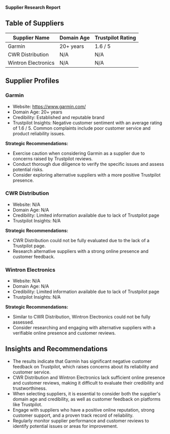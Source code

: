 **Supplier Research Report**

## Table of Suppliers

| Supplier Name | Domain Age | Trustpilot Rating |
|---|---|---|
| Garmin | 20+ years | 1.6 / 5 |
| CWR Distribution | N/A | N/A |
| Wintron Electronics | N/A | N/A |

## Supplier Profiles

### Garmin

- Website: https://www.garmin.com/
- Domain Age: 20+ years
- Credibility: Established and reputable brand
- Trustpilot Insights: Negative customer sentiment with an average rating of 1.6 / 5. Common complaints include poor customer service and product reliability issues.

**Strategic Recommendations:**

- Exercise caution when considering Garmin as a supplier due to concerns raised by Trustpilot reviews.
- Conduct thorough due diligence to verify the specific issues and assess potential risks.
- Consider exploring alternative suppliers with a more positive Trustpilot presence.

### CWR Distribution

- Website: N/A
- Domain Age: N/A
- Credibility: Limited information available due to lack of Trustpilot page
- Trustpilot Insights: N/A

**Strategic Recommendations:**

- CWR Distribution could not be fully evaluated due to the lack of a Trustpilot page.
- Research alternative suppliers with a strong online presence and customer feedback.

### Wintron Electronics

- Website: N/A
- Domain Age: N/A
- Credibility: Limited information available due to lack of Trustpilot page
- Trustpilot Insights: N/A

**Strategic Recommendations:**

- Similar to CWR Distribution, Wintron Electronics could not be fully assessed.
- Consider researching and engaging with alternative suppliers with a verifiable online presence and customer reviews.

## Insights and Recommendations

- The results indicate that Garmin has significant negative customer feedback on Trustpilot, which raises concerns about its reliability and customer service.
- CWR Distribution and Wintron Electronics lack sufficient online presence and customer reviews, making it difficult to evaluate their credibility and trustworthiness.
- When selecting suppliers, it is essential to consider both the supplier's domain age and credibility, as well as customer feedback on platforms like Trustpilot.
- Engage with suppliers who have a positive online reputation, strong customer support, and a proven track record of reliability.
- Regularly monitor supplier performance and customer reviews to identify potential issues or areas for improvement.